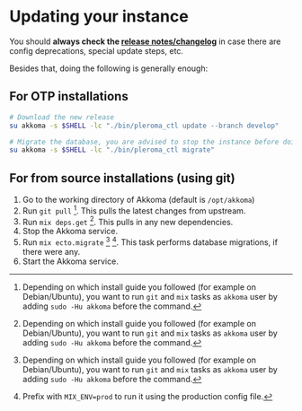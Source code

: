 # Updating your instance

You should **always check the [release notes/changelog](https://akkoma.dev/AkkomaGang/akkoma/src/branch/develop/CHANGELOG.md)** in case there are config deprecations, special update steps, etc.

Besides that, doing the following is generally enough:

## For OTP installations

```sh
# Download the new release
su akkoma -s $SHELL -lc "./bin/pleroma_ctl update --branch develop" 

# Migrate the database, you are advised to stop the instance before doing that
su akkoma -s $SHELL -lc "./bin/pleroma_ctl migrate"
```

## For from source installations (using git)

1. Go to the working directory of Akkoma (default is `/opt/akkoma`)
2. Run `git pull` [^1]. This pulls the latest changes from upstream.
3. Run `mix deps.get` [^1]. This pulls in any new dependencies.
4. Stop the Akkoma service.
5. Run `mix ecto.migrate` [^1] [^2]. This task performs database migrations, if there were any.
6. Start the Akkoma service.

[^1]: Depending on which install guide you followed (for example on Debian/Ubuntu), you want to run `git` and `mix` tasks as `akkoma` user by adding `sudo -Hu akkoma` before the command.
[^2]: Prefix with `MIX_ENV=prod` to run it using the production config file.
